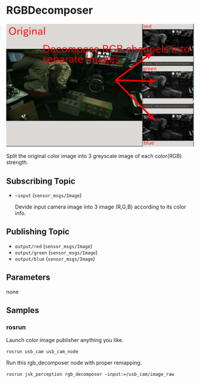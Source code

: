# RGBDecomposer
![](images/rgb_decomposer_sample_image.png)

Split the original color image into 3 greyscale image of each color(RGB) strength.

## Subscribing Topic
* `~input` (`sensor_msgs/Image`)

  Devide input camera image into 3 image (R,G,B) according to its color info.

## Publishing Topic
* `output/red` (`sensor_msgs/Image`)
* `output/green` (`sensor_msgs/Image`)
* `output/blue` (`sensor_msgs/Image`)

## Parameters
none

## Samples

### rosrun
Launch color image publisher anything you like.

```
rosrun usb_cam usb_cam_node
```
Run this rgb_decomposer node with proper remapping.

```
rosrun jsk_perception rgb_decomposer ~input:=/usb_cam/image_raw
```
